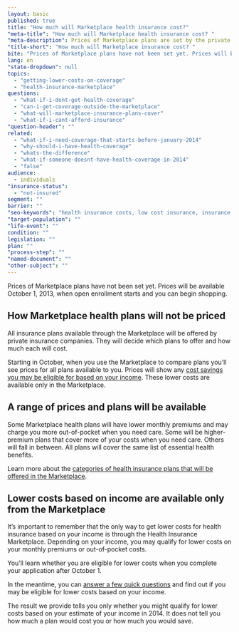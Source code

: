 ```yaml
---
layout: basic
published: true
title: "How much will Marketplace health insurance cost?"
"meta-title": "How much will Marketplace health insurance cost? "
"meta-description": Prices of Marketplace plans are set by the private companies that sell them. Prices will be available October 1
"title-short": "How much will Marketplace insurance cost? "
bite: "Prices of Marketplace plans have not been set yet. Prices will be available October 1, 2013, when open enrollment starts and you can begin shopping."
lang: en
"state-dropdown": null
topics: 
  - "getting-lower-costs-on-coverage"
  - "health-insurance-marketplace"
questions: 
  - "what-if-i-dont-get-health-coverage"
  - "can-i-get-coverage-outside-the-marketplace"
  - "what-will-marketplace-insurance-plans-cover"
  - "what-if-i-cant-afford-insurance"
"question-header": ""
related: 
  - "what-if-i-need-coverage-that-starts-before-january-2014"
  - "why-should-i-have-health-coverage"
  - "whats-the-difference"
  - "what-if-someone-doesnt-have-health-coverage-in-2014"
  - "false"
audience: 
  - individuals
"insurance-status": 
  - "not-insured"
segment: ""
barrier: ""
"seo-keywords": "health insurance costs, low cost insurance, insurance savings"
"target-population": ""
"life-event": ""
condition: ""
legislation: ""
plan: ""
"process-step": ""
"named-document": ""
"other-subject": ""
---
```


Prices of Marketplace plans have not been set yet. Prices will be available October 1, 2013, when open enrollment starts and you can begin shopping.

## How Marketplace health plans will not be priced

All insurance plans available through the Marketplace will be offered by private insurance companies. They will decide which plans to offer and how much each will cost.

Starting in October, when you use the Marketplace to compare plans you’ll see prices for all plans available to you. Prices will show any [cost savings you may be eligible for based on your income](/how-can-i-save-money-on-marketplace-coverage). These lower costs are available only in the Marketplace.  

## A range of prices and plans will be available

Some Marketplace health plans will have lower monthly premiums and may charge you more out-of-pocket when you need care. Some will be higher-premium plans that cover more of your costs when you need care. Others will fall in between. All plans will cover the same list of essential health benefits.

Learn more about the [categories of health insurance plans that will be offered in the Marketplace](/how-do-i-choose-marketplace-insurance).

## Lower costs based on income are available only from the Marketplace

It’s important to remember that the only way to get lower costs for health insurance based on your income is through the Health Insurance Marketplace. Depending on your income, you may qualify for lower costs on your monthly premiums or out-of-pocket costs.

You’ll learn whether you are eligible for lower costs when you complete your application after October 1.

In the meantime, you can [answer a few quick questions](/quick-answers#step-1) and find out if you may be eligible for lower costs based on your income.

The result we provide tells you only whether you might qualify for lower costs based on your estimate of your income in 2014. It does not tell you how much a plan would cost you or how much you would save.